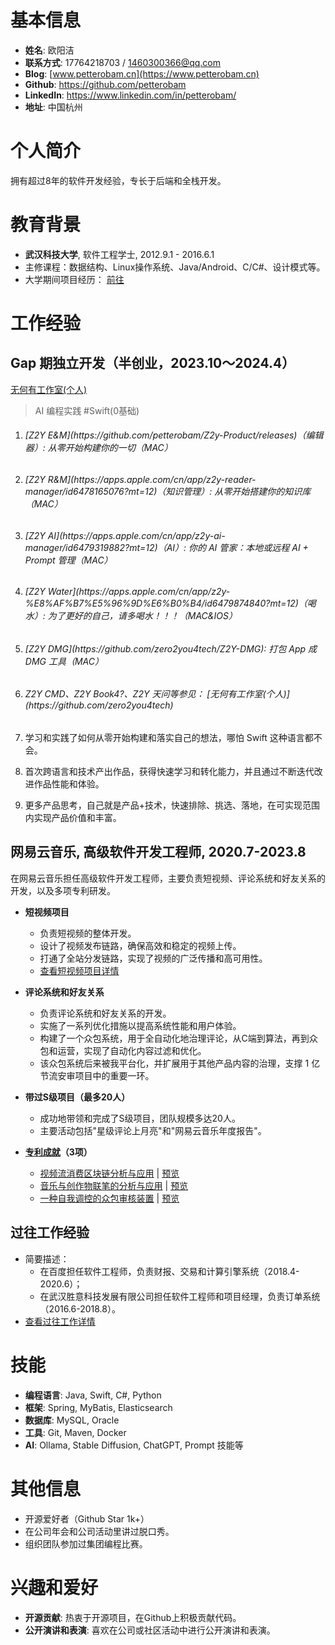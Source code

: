 # 基本信息

- **姓名**: 欧阳洁
- **联系方式**: 17764218703 / 1460300366@qq.com
- **Blog**: [www.petterobam.cn](https://www.petterobam.cn)
- **Github**: <https://github.com/petterobam>
- **LinkedIn**: <https://www.linkedin.com/in/petterobam/>
- **地址**: 中国杭州

# 个人简介

拥有超过8年的软件开发经验，专长于后端和全栈开发。

# 教育背景

- **武汉科技大学**, 软件工程学士, 2012.9.1 - 2016.6.1
- 主修课程：数据结构、Linux操作系统、Java/Android、C/C#、设计模式等。
- 大学期间项目经历： [前往](UNIVERSITY-RESUME-zh.md)

# 工作经验

## Gap 期独立开发（半创业，2023.10～2024.4）

[无何有工作室(个人)](https://github.com/zero2you4tech)

> AI 编程实践 #Swift(0基础)

1. <h6>[Z2Y E&M](https://github.com/petterobam/Z2y-Product/releases)（编辑器）: 从零开始构建你的一切（MAC）</h6>
2. <h6>[Z2Y R&M](https://apps.apple.com/cn/app/z2y-reader-manager/id6478165076?mt=12)（知识管理）: 从零开始搭建你的知识库（MAC）</h6>
3. <h6>[Z2Y AI](https://apps.apple.com/cn/app/z2y-ai-manager/id6479319882?mt=12)（AI）: 你的 AI 管家：本地或远程 AI + Prompt 管理（MAC）</h6>
4. <h6>[Z2Y Water](https://apps.apple.com/cn/app/z2y-%E8%AF%B7%E5%96%9D%E6%B0%B4/id6479874840?mt=12)（喝水）: 为了更好的自己，请多喝水！！！（MAC&IOS）</h6>
5. <h6>[Z2Y DMG](https://github.com/zero2you4tech/Z2Y-DMG): 打包 App 成 DMG 工具（MAC）</h6>
6. <h6>Z2Y CMD、Z2Y Book4?、Z2Y 天问等参见： [无何有工作室(个人)](https://github.com/zero2you4tech)</h6>


1. 学习和实践了如何从零开始构建和落实自己的想法，哪怕 Swift 这种语言都不会。
2. 首次跨语言和技术产出作品，获得快速学习和转化能力，并且通过不断迭代改进作品性能和体验。
3. 更多产品思考，自己就是产品+技术，快速排除、挑选、落地，在可实现范围内实现产品价值和丰富。

## 网易云音乐, 高级软件开发工程师, 2020.7-2023.8

在网易云音乐担任高级软件开发工程师，主要负责短视频、评论系统和好友关系的开发，以及多项专利研发。

- **短视频项目**
  - 负责短视频的整体开发。
  - 设计了视频发布链路，确保高效和稳定的视频上传。
  - 打通了全站分发链路，实现了视频的广泛传播和高可用性。
  - [查看短视频项目详情](https://www.petterobam.cn/blog/2021/01/01/video-ddd-think/)

- **评论系统和好友关系**
  - 负责评论系统和好友关系的开发。
  - 实施了一系列优化措施以提高系统性能和用户体验。
  - 构建了一个众包系统，用于全自动化地治理评论，从C端到算法，再到众包和运营，实现了自动化内容过滤和优化。
  - 该众包系统后来被我平台化，并扩展用于其他产品内容的治理，支撑 1 亿节流安审项目中的重要一环。

- **带过S级项目（最多20人）**
  - 成功地带领和完成了S级项目，团队规模多达20人。
  - 主要活动包括"星级评论上月亮"和"网易云音乐年度报告"。

- **[专利成就](https://www.iprdb.com/s?ds=all&dm=mix&p=&ps=10&s=score%21&q2=&m=none&fc=&dm=mix&s=score%21&cleantc=true&q=ap%3A%28%22%E6%9D%AD%E5%B7%9E%E7%BD%91%E6%98%93%E4%BA%91%E9%9F%B3%E4%B9%90%E7%A7%91%E6%8A%80%E6%9C%89%E9%99%90%E5%85%AC%E5%8F%B8%22%29+AND+inv%3A%22%E6%AC%A7%E9%98%B3%E6%B4%81%22)（3项）**
  - [视频流消费区块链分析与应用](https://www.petterobam.cn/blog/2021/05/24/patent/) | [预览](file/patent-1.png)
  - [音乐与创作物联笔的分析与应用](https://www.petterobam.cn/blog/2022/10/27/patent-1/) | [预览](file/patent-2.png)
  - [一种自我调控的众包审核装置](https://www.petterobam.cn/blog/2022/11/28/patent-2/) | [预览](file/patent-3.png)

## 过往工作经验

- 简要描述：
  - 在百度担任软件工程师，负责财报、交易和计算引擎系统（2018.4-2020.6）；
  - 在武汉胜意科技发展有限公司担任软件工程师和项目经理，负责订单系统（2016.6-2018.8）。
- [查看过往工作详情](RESUME-P1-zh.md)

# 技能

- **编程语言**: Java, Swift, C#, Python
- **框架**: Spring, MyBatis, Elasticsearch
- **数据库**: MySQL, Oracle
- **工具**: Git, Maven, Docker
- **AI**: Ollama, Stable Diffusion, ChatGPT, Prompt 技能等

# 其他信息

- 开源爱好者（Github Star 1k+）
- 在公司年会和公司活动里讲过脱口秀。
- 组织团队参加过集团编程比赛。

# 兴趣和爱好

- **开源贡献**: 热衷于开源项目，在Github上积极贡献代码。
- **公开演讲和表演**: 喜欢在公司或社区活动中进行公开演讲和表演。

